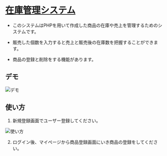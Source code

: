 # [在庫管理システム](https://pure-ravine-83946.herokuapp.com/signup_form.php)

* このシステムはPHPを用いて作成した商品の在庫や売上を管理するためのシステムです。

* 販売した個数を入力すると売上と販売後の在庫数を把握することができます。

* 商品の登録と削除をする機能があります。

## デモ

![デモ](https://user-images.githubusercontent.com/79891554/116988633-9ae6e200-ad0b-11eb-821a-22c1034981b9.png)

## 使い方

1. 新規登録画面でユーザー登録してください。

![使い方](https://user-images.githubusercontent.com/79891554/117242966-452c4a00-ae71-11eb-89c3-e380dddcf9c9.png)

2. ログイン後、マイページから商品登録画面にいき商品の登録をしてください。


